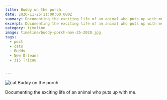 ```yaml
---
title: Buddy on the porch.
date: 2020-11-25T11:00:00.000Z
summary: Documenting the exciting life of an animal who puts up with me.
excerpt: Documenting the exciting life of an animal who puts up with me.
category: timeline
image: timeline/buddy-porch-nov-25-2020.jpg
tags:
  - post 
  - cats
  - Buddy
  - New Orleans
  - 315 Tricou


---
```


![cat Buddy on the porch](/static/img/buddy/buddy-porch-nov-25-2020.jpg "cat buddy on the porch")

Documenting the exciting life of an animal who puts up with me.